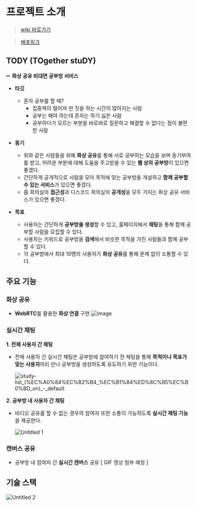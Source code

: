 # 프로젝트 소개
> [wiki 바로가기](https://github.com/boostcampwm-2022/web30-TODY/wiki)

> [배포링크](https://j221.tk)

## TODY (TOgether stuDY)

✏ **화상 공유 비대면 공부방 서비스**

- **타깃**
    - 혼자 공부를 할 때?
        - 집중력이 떨어져 딴 짓을 하는 시간이 많아지는 사람
        - 공부는 해야 하는데 혼자는 하기 싫은 사람
        - 공부하다가 모르는 부분을 바로바로 질문하고 해결할 수 없다는 점이 불편한 사람
        

- **동기**
    - 위와 같은 사람들을 위해 **화상 공유**를 통해 서로 공부하는 모습을 보며 동기부여를 받고, 어려운 부분에 대해 도움을 주고받을 수 있는 **웹 상의 공부방**이 있으면 좋겠다.
    - 간단하게 공개적으로 사람을 모아 목적에 맞는 공부방을 개설하고 **함께 공부할 수 있는 서비스**가 있으면 좋겠다.
    - 줌 회의실의 **접근성**과 디스코드 회의실의 **공개성**을 모두 가지는 화상 공유 서비스가 있으면 좋겠다.
            

- **목표**
    - 사용자는 간단하게 **공부방을 생성**할 수 있고, 홈페이지에서 **채팅**을 통해 함께 공부할 사람을 모집할 수 있다.
    - 사용자는 키워드로 공부방을 **검색**해서 비슷한 목적을 가진 사람들과 함께 공부할 수 있다.
    - 각 공부방에서 최대 10명의 사용자가 **화상 공유**를 통해 문제 없이 소통할 수 있다.


## 주요 기능

### 화상 공유

- **WebRTC**를 활용한 **화상 연결** 구현
     ![image](https://user-images.githubusercontent.com/109154976/206093979-2b5b5e69-9939-43ad-b48c-026cf27eacec.png)


### 실시간 채팅

**1. 전체 사용자 간 채팅**

- 전체 사용자 간 실시간 채팅은 공부방에 참여하기 전 채팅을 통해 **목적이나 목표가 맞는 사용자**끼리 만나 공부방을 생성하도록 유도하기 위한 기능이다.

    ![study-list_(%EC%A0%84%EC%B2%B4_%EC%B1%84%ED%8C%85%EC%B0%BD_on)_-_default](https://user-images.githubusercontent.com/109154976/206093817-bf45d3d2-1ef1-4165-a91a-81a2edbfe537.png)


**2. 공부방 내 사용자 간 채팅**

- 비디오 공유를 할 수 없는 경우의 참여자 또한 소통이 가능하도록 **실시간 채팅 기능**을 제공한다.

    ![Untitled 1](https://user-images.githubusercontent.com/109154976/206093845-865996ef-77df-46d9-9d96-40d317d6ea47.png)


### 캔버스 공유

- 공부방 내 참여자 간 **실시간 캔버스** 공유
     [ GIF 영상 첨부 예정 ]

## 기술 스택

![Untitled 2](https://user-images.githubusercontent.com/109154976/206093781-88aef41d-b9fd-4632-a07c-62b1b34faa07.png)
